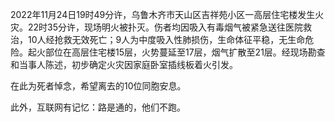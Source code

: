 2022年11月24日19时49分许，乌鲁木齐市天山区吉祥苑小区一高层住宅楼发生火灾。22时35分许，现场明火被扑灭。伤者均因吸入有毒烟气被紧急送往医院救治，10人经抢救无效死亡；9人为中度吸入性肺损伤，生命体征平稳，无生命危险。起火部位在高层住宅楼15层，火势蔓延至17层，烟气扩散至21层。经现场勘查和当事人陈述，初步确定火灾因家庭卧室插线板着火引发。

在此为死者悼念，希望离去的10位同胞安息。

此外，互联网有记忆：路是通的，他们不跑。

